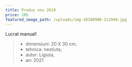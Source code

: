 ```yaml
---
title: Produs nou 2019
price: 105
featured_image_path: /uploads/img-20180908-211949.jpg
---
```


Lucrat manual\!

> * dimensiuni: 20 X 30 cm,
> * tehnica: nestiuta,
> * autor: Ligiuta,
> * an: 2021